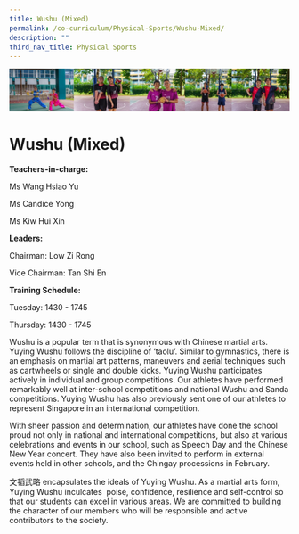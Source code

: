 ```yaml
---
title: Wushu (Mixed)
permalink: /co-curriculum/Physical-Sports/Wushu-Mixed/
description: ""
third_nav_title: Physical Sports
---
```

![cca-sport](/images/CCA/Collage-sport.jpg)

Wushu (Mixed)
=============

<b> Teachers-in-charge: </b>

Ms Wang Hsiao Yu

Ms Candice Yong 

Ms Kiw Hui Xin

  

<b> Leaders: </b>

Chairman: Low Zi Rong

Vice Chairman: Tan Shi En

<b> Training Schedule: </b>

Tuesday: 1430 - 1745

Thursday: 1430 - 1745

  

Wushu is a popular term that is synonymous with Chinese martial arts. Yuying Wushu follows the discipline of ‘taolu’. Similar to gymnastics, there is an emphasis on martial art patterns, maneuvers and aerial techniques such as cartwheels or single and double kicks. Yuying Wushu participates actively in individual and group competitions. Our athletes have performed remarkably well at inter-school competitions and national Wushu and Sanda competitions. Yuying Wushu has also previously sent one of our athletes to represent Singapore in an international competition.

  

With sheer passion and determination, our athletes have done the school proud not only in national and international competitions, but also at various celebrations and events in our school, such as Speech Day and the Chinese New Year concert. They have also been invited to perform in external events held in other schools, and the Chingay processions in February. 

  

文韬武略 encapsulates the ideals of Yuying Wushu. As a martial arts form, Yuying Wushu inculcates  poise, confidence, resilience and self-control so that our students can excel in various areas. We are committed to building the character of our members who will be responsible and active contributors to the society.
